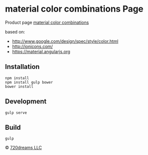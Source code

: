 # material color combinations Page

Product page [material color combinations](http://720dreams.com)

based on:

* http://www.google.com/design/spec/style/color.html
* http://ionicons.com/
* https://material.angularjs.org

## Installation

```
npm install
npm install gulp bower
bower install
```

## Development

```
gulp serve
```

## Build

```
gulp
```

© [720dreams LLC](http://720dreams.com)

